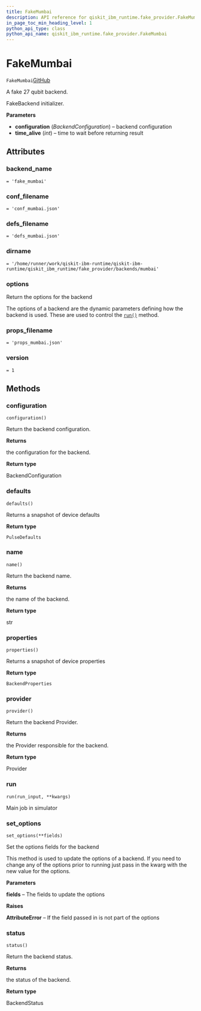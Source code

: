 ```yaml
---
title: FakeMumbai
description: API reference for qiskit_ibm_runtime.fake_provider.FakeMumbai
in_page_toc_min_heading_level: 1
python_api_type: class
python_api_name: qiskit_ibm_runtime.fake_provider.FakeMumbai
---
```


# FakeMumbai

<span id="qiskit_ibm_runtime.fake_provider.FakeMumbai" />

`FakeMumbai`[GitHub](https://github.com/qiskit/qiskit-ibm-runtime/tree/stable/0.20/qiskit_ibm_runtime/fake_provider/backends/mumbai/fake_mumbai.py "view source code")

A fake 27 qubit backend.

FakeBackend initializer.

**Parameters**

*   **configuration** (*BackendConfiguration*) – backend configuration
*   **time\_alive** (*int*) – time to wait before returning result

## Attributes

<span id="qiskit_ibm_runtime.fake_provider.FakeMumbai.backend_name" />

### backend\_name

`= 'fake_mumbai'`

<span id="qiskit_ibm_runtime.fake_provider.FakeMumbai.conf_filename" />

### conf\_filename

`= 'conf_mumbai.json'`

<span id="qiskit_ibm_runtime.fake_provider.FakeMumbai.defs_filename" />

### defs\_filename

`= 'defs_mumbai.json'`

<span id="qiskit_ibm_runtime.fake_provider.FakeMumbai.dirname" />

### dirname

`= '/home/runner/work/qiskit-ibm-runtime/qiskit-ibm-runtime/qiskit_ibm_runtime/fake_provider/backends/mumbai'`

<span id="qiskit_ibm_runtime.fake_provider.FakeMumbai.options" />

### options

Return the options for the backend

The options of a backend are the dynamic parameters defining how the backend is used. These are used to control the [`run()`](#qiskit_ibm_runtime.fake_provider.FakeMumbai.run "qiskit_ibm_runtime.fake_provider.FakeMumbai.run") method.

<span id="qiskit_ibm_runtime.fake_provider.FakeMumbai.props_filename" />

### props\_filename

`= 'props_mumbai.json'`

<span id="qiskit_ibm_runtime.fake_provider.FakeMumbai.version" />

### version

`= 1`

## Methods

### configuration

<span id="qiskit_ibm_runtime.fake_provider.FakeMumbai.configuration" />

`configuration()`

Return the backend configuration.

**Returns**

the configuration for the backend.

**Return type**

BackendConfiguration

### defaults

<span id="qiskit_ibm_runtime.fake_provider.FakeMumbai.defaults" />

`defaults()`

Returns a snapshot of device defaults

**Return type**

`PulseDefaults`

### name

<span id="qiskit_ibm_runtime.fake_provider.FakeMumbai.name" />

`name()`

Return the backend name.

**Returns**

the name of the backend.

**Return type**

str

### properties

<span id="qiskit_ibm_runtime.fake_provider.FakeMumbai.properties" />

`properties()`

Returns a snapshot of device properties

**Return type**

`BackendProperties`

### provider

<span id="qiskit_ibm_runtime.fake_provider.FakeMumbai.provider" />

`provider()`

Return the backend Provider.

**Returns**

the Provider responsible for the backend.

**Return type**

Provider

### run

<span id="qiskit_ibm_runtime.fake_provider.FakeMumbai.run" />

`run(run_input, **kwargs)`

Main job in simulator

### set\_options

<span id="qiskit_ibm_runtime.fake_provider.FakeMumbai.set_options" />

`set_options(**fields)`

Set the options fields for the backend

This method is used to update the options of a backend. If you need to change any of the options prior to running just pass in the kwarg with the new value for the options.

**Parameters**

**fields** – The fields to update the options

**Raises**

**AttributeError** – If the field passed in is not part of the options

### status

<span id="qiskit_ibm_runtime.fake_provider.FakeMumbai.status" />

`status()`

Return the backend status.

**Returns**

the status of the backend.

**Return type**

BackendStatus

